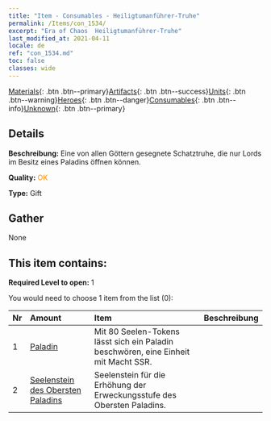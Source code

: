 ```yaml
---
title: "Item - Consumables - Heiligtumanführer-Truhe"
permalink: /Items/con_1534/
excerpt: "Era of Chaos  Heiligtumanführer-Truhe"
last_modified_at: 2021-04-11
locale: de
ref: "con_1534.md"
toc: false
classes: wide
---
```

 [Materials](/de/Items/){: .btn .btn--primary}[Artifacts](/de/Items/Artifacts/){: .btn .btn--success}[Units](/de/Items/Units/){: .btn .btn--warning}[Heroes](/de/Items/Heroes/){: .btn .btn--danger}[Consumables](/de/Items/Consumables/){: .btn .btn--info}[Unknown](/de/Items/Unknown/){: .btn .btn--primary}

## Details
 **Beschreibung:** Eine von allen Göttern gesegnete Schatztruhe, die nur Lords im Besitz eines Paladins öffnen können.

 **Quality:** <span style="color: #FF8C00">OK</span>

 **Type:** Gift

## Gather

  None

## This item contains:

 **Required Level to open:** 1

 You would need to choose 1 item from the list (0):

  | Nr | Amount |     Item    | Beschreibung |
  |:---|:-------|:------------|:-----------:|
  | 1 | [Paladin](/de/Items/unt_197/) | Mit 80 Seelen-Tokens lässt sich ein Paladin beschwören, eine Einheit mit Macht SSR. | 
  | 2 | [Seelenstein des Obersten Paladins](/de/Items/unt_289/) | Seelenstein für die Erhöhung der Erweckungsstufe des Obersten Paladins. | 
